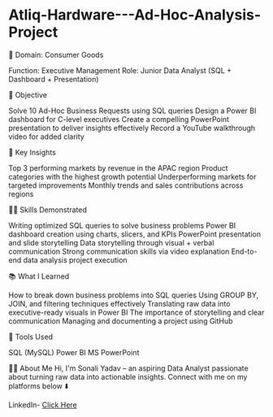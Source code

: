 # Atliq-Hardware---Ad-Hoc-Analysis-Project

📌 Domain: Consumer Goods

Function: Executive Management
Role: Junior Data Analyst (SQL + Dashboard + Presentation)

🎯 Objective

Solve 10 Ad-Hoc Business Requests using SQL queries
Design a Power BI dashboard for C-level executives
Create a compelling PowerPoint presentation to deliver insights effectively
Record a YouTube walkthrough video for added clarity

🧠 Key Insights

Top 3 performing markets by revenue in the APAC region
Product categories with the highest growth potential
Underperforming markets for targeted improvements
Monthly trends and sales contributions across regions

🧑‍💻 Skills Demonstrated

Writing optimized SQL queries to solve business problems
Power BI dashboard creation using charts, slicers, and KPIs
PowerPoint presentation and slide storytelling
Data storytelling through visual + verbal communication
Strong communication skills via video explanation
End-to-end data analysis project execution

📚 What I Learned

How to break down business problems into SQL queries
Using GROUP BY, JOIN, and filtering techniques effectively
Translating raw data into executive-ready visuals in Power BI
The importance of storytelling and clear communication
Managing and documenting a project using GitHub

🧰 Tools Used

SQL (MySQL)
Power BI
MS PowerPoint


🙋‍♂️ About Me
Hi, I'm Sonali Yadav – an aspiring Data Analyst passionate about turning raw data into actionable insights.
Connect with me on my platforms below ⬇️

LinkedIn- <a href="https://www.linkedin.com/in/sonali-yadav-a50823171" target="_blank">Click Here</a>




